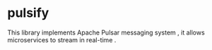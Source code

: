 # pulsify
This library implements Apache Pulsar messaging system , it allows microservices to stream in real-time .
